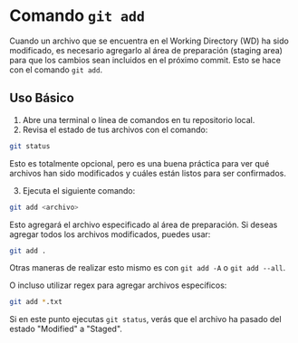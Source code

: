 # Comando `git add`

Cuando un archivo que se encuentra en el Working Directory (WD) ha sido modificado, es necesario agregarlo al área de preparación (staging area) para que los cambios sean incluidos en el próximo commit. Esto se hace con el comando `git add`.

## Uso Básico

1. Abre una terminal o línea de comandos en tu repositorio local.
2. Revisa el estado de tus archivos con el comando:

```bash
git status
```

Esto es totalmente opcional, pero es una buena práctica para ver qué archivos han sido modificados y cuáles están listos para ser confirmados.

3. Ejecuta el siguiente comando:

```bash
git add <archivo>
```

Esto agregará el archivo especificado al área de preparación. Si deseas agregar todos los archivos modificados, puedes usar:

```bash
git add .
```

Otras maneras de realizar esto mismo es con `git add -A` o `git add --all`.

O incluso utilizar regex para agregar archivos específicos:

```bash
git add *.txt
```


Si en este punto ejecutas `git status`, verás que el archivo ha pasado del estado "Modified" a "Staged".